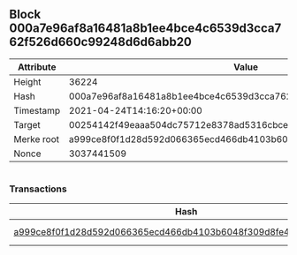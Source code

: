 ## Block 000a7e96af8a16481a8b1ee4bce4c6539d3cca762f526d660c99248d6d6abb20

Attribute | Value
--- | ---
Height | 36224
Hash | 000a7e96af8a16481a8b1ee4bce4c6539d3cca762f526d660c99248d6d6abb20
Timestamp | 2021-04-24T14:16:20+00:00
Target | 00254142f49eaaa504dc75712e8378ad5316cbcead634704b3734b6271167cc4
Merke root | a999ce8f0f1d28d592d066365ecd466db4103b6048f309d8fe485f16598d725f
Nonce | 3037441509

```

```

### Transactions

Hash | Amount
--- | ---
[a999ce8f0f1d28d592d066365ecd466db4103b6048f309d8fe485f16598d725f](a999ce8f0f1d28d592d066365ecd466db4103b6048f309d8fe485f16598d725f.md) | 10.00000000 SKEPTI 
